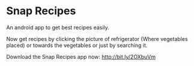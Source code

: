 # Snap Recipes

An android app to get best recipes easily.

Now get recipes by clicking the picture of refrigerator (Where vegetables placed) or towards the vegetables or just by searching it.

Download the Snap Recipes app now: http://bit.ly/2OXbuVm
